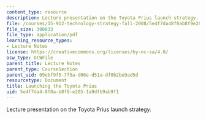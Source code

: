 ```yaml
---
content_type: resource
description: Lecture presentation on the Toyota Prius launch strategy.
file: /courses/15-912-technology-strategy-fall-2008/5e4f7da48f8ab8f9e2851a9dfb9ab9f1_lec_18.pdf
file_size: 300833
file_type: application/pdf
learning_resource_types:
- Lecture Notes
license: https://creativecommons.org/licenses/by-nc-sa/4.0/
ocw_type: OCWFile
parent_title: Lecture Notes
parent_type: CourseSection
parent_uid: 09ebf9f5-7f5a-d06e-d51a-df0b2be9ad5d
resourcetype: Document
title: Launching the Toyota Prius
uid: 5e4f7da4-8f8a-b8f9-e285-1a9dfb9ab9f1
---
```

Lecture presentation on the Toyota Prius launch strategy.